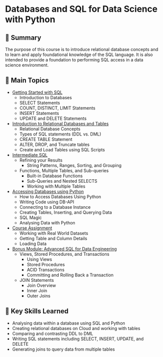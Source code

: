 # Databases and SQL for Data Science with Python

## 📄 Summary 
The purpose of this course is to introduce relational database concepts and to learn and apply foundational knowledge of the SQL language. It is also intended to provide a foundation to performing SQL access in a data science environment.  

## 📑 Main Topics
- [Getting Started with SQL](https://github.com/DanielBarnes18/IBM-Data-Science-Professional-Certificate/tree/main/06.%20Databases%20and%20SQL%20for%20Data%20Science%20with%20Python/01.%20Getting%20Started%20with%20SQL)
  - Introduction to Databases
  - SELECT Statements
  - COUNT, DISTINCT, LIMIT Statements
  - INSERT Statements
  - UPDATE and DELETE Statements
- [Introduction to Relational Databases and Tables](https://github.com/DanielBarnes18/IBM-Data-Science-Professional-Certificate/tree/main/06.%20Databases%20and%20SQL%20for%20Data%20Science%20with%20Python/02.%20Introduction%20to%20Relational%20Databases%20and%20Tables)
  - Relational Database Concepts
  - Types of SQL statements (DDL vs. DML)
  - CREATE TABLE Statement
  - ALTER, DROP, and Truncate tables
  - Create and Load Tables using SQL Scripts
- [Intermediate SQL](https://github.com/DanielBarnes18/IBM-Data-Science-Professional-Certificate/tree/main/06.%20Databases%20and%20SQL%20for%20Data%20Science%20with%20Python/03.%20Intermediate%20SQL)
  - Refining your Results
    - String Patterns, Ranges, Sorting, and Grouping
  - Functions, Multiple Tables, and Sub-queries
    - Built-in Database Functions
    - Sub-Queries and Nested SELECTS
    - Working with Multiple Tables
- [Accessing Databases using Python](https://github.com/DanielBarnes18/IBM-Data-Science-Professional-Certificate/tree/main/06.%20Databases%20and%20SQL%20for%20Data%20Science%20with%20Python/04.%20Accessing%20Databases%20using%20Python)
  - How to Access Databases Using Python
  - Writing Code using DB-API
  - Connecting to a Database Instance
  - Creating Tables, Inserting, and Querying Data
  - SQL Magic
  - Analysing Data with Python
- [Course Assignment](https://github.com/DanielBarnes18/IBM-Data-Science-Professional-Certificate/tree/main/06.%20Databases%20and%20SQL%20for%20Data%20Science%20with%20Python/05.%20Course%20Assignment)
  - Working with Real World Datasets
  - Getting Table and Column Details
  - Loading Data
- [Bonus Module: Advanced SQL for Data Engineering](https://github.com/DanielBarnes18/IBM-Data-Science-Professional-Certificate/tree/main/06.%20Databases%20and%20SQL%20for%20Data%20Science%20with%20Python/06.%20Bonus%20Module%20-%20Advanced%20SQL%20for%20Data%20Engineering)
  - Views, Stored Procedures, and Transactions
    - Using Views
    - Stored Procedures
    - ACID Transactions
    - Committing and Rolling Back a Transaction
  - JOIN Statements
    - Join Overview
    - Inner Join
    - Outer Joins

## 🔑 Key Skills Learned 
- Analysing data within a database using SQL and Python
- Creating relational databases on Cloud and working with tables
- Comparing and contrasting DDL to DML
- Writing SQL statements including SELECT, INSERT, UPDATE, and DELETE
- Generating joins to query data from multiple tables
